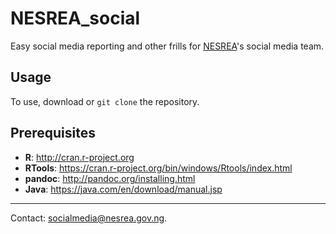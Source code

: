 # NESREA_social
Easy social media reporting and other frills for [NESREA](http://www.nesrea.gov.ng)'s social media team.

## Usage
To use, download or `git clone` the repository.

## Prerequisites

* __R__: <http://cran.r-project.org>
* __RTools__: <https://cran.r-project.org/bin/windows/Rtools/index.html>
* __pandoc__: <http://pandoc.org/installing.html>
* __Java__: <https://java.com/en/download/manual.jsp>

<!-- ## Usage  
### On the command line  

**1. Build a report**  
Navigate to the **NESREA_social** directory and simply type  
```
make doc
```

Upon running this command, the following will happen:
+ A Microsoft Word (.docx) document containing the results of the data analysis will be built.
+ A filename in the format `weekly-report_YYYY-MM-DD.docx` will be assigned to the document e.g. *weekly-report-2017-10-01* for a report generated on 1st October 2017.
+ A `Reports/` sub-folder, will be created (if it does not already exist).
+ The report will be saved in the `Reports/` folder.

**2. Download new data**  
The data are stored in a local **SQLite** database, called `nesreanigeria.db`; SQLite itself is automatically installed alongside relevant CRAN packages. To optionally update the database before generating the report, the user should type
```
make update
```

**3. Conduct tests**  
This project is intended to be high-flux, with frequent updates, as well as to provide a measure of instruction for NESREA's  Web Monitoring Group. Should the user want to be part of its development or wishes to clone it for a different line of development, testing capabilities have been included. To easily run a unit test in the project, simply type
```
make test
```

For additional features (e.g. experimental files, tutorials), open `NESREA_social.Rproj` in the [RStudio](https://www.rstudio.com/products/RStudio/) IDE and explore the various directories, especially in  *facebook*, *twitter* and *website*.

__*Note that due to the absence of a graphics device (at the time of writing), this document cannot be built in the Linux Subsystem for Windows 10.*__  -->
***
Contact: <socialmedia@nesrea.gov.ng>.
